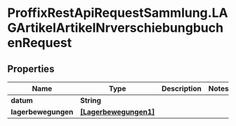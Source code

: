 # ProffixRestApiRequestSammlung.LAGArtikelArtikelNrverschiebungbuchenRequest

## Properties
Name | Type | Description | Notes
------------ | ------------- | ------------- | -------------
**datum** | **String** |  | 
**lagerbewegungen** | [**[Lagerbewegungen1]**](Lagerbewegungen1.md) |  | 


